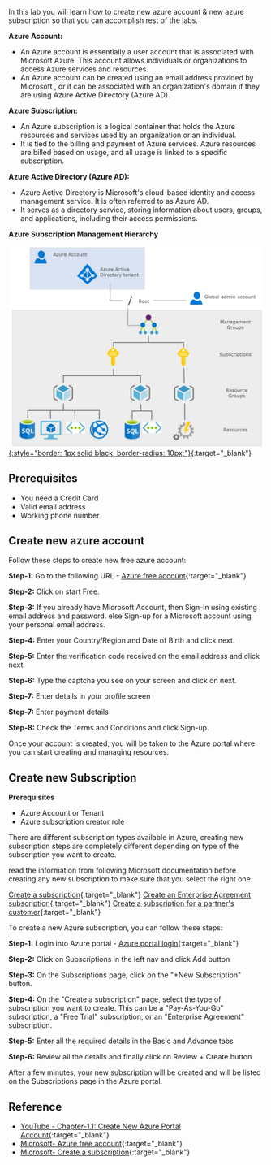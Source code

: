 <!-- # Chapter 2.1: Create Azure Free Account -->

In this lab you will learn how to create new azure account & new azure subscription so that you can accomplish rest of the labs.

**Azure Account:**
   - An Azure account is essentially a user account that is associated with Microsoft Azure. This account allows individuals or organizations to access Azure services and resources.
   - An Azure account can be created using an email address provided by Microsoft , or it can be associated with an organization's domain if they are using Azure Active Directory (Azure AD).

**Azure Subscription:**
   - An Azure subscription is a logical container that holds the Azure resources and services used by an organization or an individual.
   - It is tied to the billing and payment of Azure services. Azure resources are billed based on usage, and all usage is linked to a specific subscription.   

**Azure Active Directory (Azure AD):**
   - Azure Active Directory is Microsoft's cloud-based identity and access management service. It is often referred to as Azure AD.
   - It serves as a directory service, storing information about users, groups, and applications, including their access permissions.

**Azure Subscription Management Hierarchy**

[![Alt text](images/image-38.jpg){:style="border: 1px solid black; border-radius: 10px;"}](images/image-38.jpg){:target="_blank"}

## Prerequisites

- You need a Credit Card
- Valid email address
- Working phone number

## Create new azure account

Follow these steps to create new free azure account:


**Step-1:** Go to the following URL - [Azure free account](https://azure.microsoft.com/en-us/free/){:target="_blank"}

**Step-2:** Click on start Free.

**Step-3:** If you already have Microsoft Account, then Sign-in using existing email address and password. else Sign-up for a Microsoft account using your personal email address.

**Step-4:** Enter your Country/Region and Date of Birth and click next.

**Step-5:** Enter the verification code received on the email address and click next.

**Step-6:** Type the captcha you see on your screen and click on next.

**Step-7:** Enter details in your profile screen 

**Step-7:** Enter payment details

**Step-8:** Check the Terms and Conditions and click Sign-up.

Once your account is created, you will be taken to the Azure portal where you can start creating and managing resources.

## Create new Subscription

**Prerequisites** 

- Azure Account or Tenant
- Azure subscription creator role

There are different subscription types available in Azure, creating new subscription steps are completely different depending on type of the subscription you want to create.

read the information from following Microsoft documentation before creating any new subscription to make sure that you select the right one.

[Create a subscription](https://learn.microsoft.com/en-us/azure/cost-management-billing/manage/create-subscription#create-a-subscription){:target="_blank"}
[Create an Enterprise Agreement subscription](https://learn.microsoft.com/en-us/azure/cost-management-billing/manage/create-enterprise-subscription){:target="_blank"}
[Create a subscription for a partner's customer](https://learn.microsoft.com/en-us/azure/cost-management-billing/manage/create-customer-subscription){:target="_blank"}

To create a new Azure subscription, you can follow these steps:

**Step-1:** Login into Azure portal - [Azure portal login](https://portal.azure.com/){:target="_blank"}

**Step-2:** Click on Subscriptions in the left nav and click Add button

**Step-3:** On the Subscriptions page, click on the "+New Subscription" button.

**Step-4:** On the "Create a subscription" page, select the type of subscription you want to create. This can be a "Pay-As-You-Go" subscription, a "Free Trial" subscription, or an "Enterprise Agreement" subscription.

**Step-5:** Enter all the required details in the Basic and Advance tabs

**Step-6:** Review all the details and finally click on Review + Create button

After a few minutes, your new subscription will be created and will be listed on the Subscriptions page in the Azure portal.

## Reference

- [YouTube - Chapter-1.1: Create New Azure Portal Account](https://www.youtube.com/watch?v=cX0ikhVkCcY&t=35s){:target="_blank"}
- [Microsoft- Azure free account](https://azure.microsoft.com/en-us/free/){:target="_blank"}
- [Microsoft- Create a subscription](https://learn.microsoft.com/en-us/azure/cost-management-billing/manage/direct-ea-administration?WT.mc_id=Portal-Microsoft_Azure_Ea#create-a-subscription){:target="_blank"}